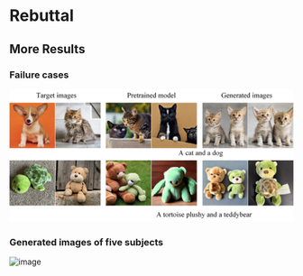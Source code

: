 

# Rebuttal



## More Results

###  Failure cases

![image](https://github.com/anonymouscones/anonymous/blob/main/assets/failure_cases.jpg)

### Generated images of five subjects

![image](https://github.com/anonymouscones/anonymous/blob/main/assets/five_subjects.jpg.jpg)
